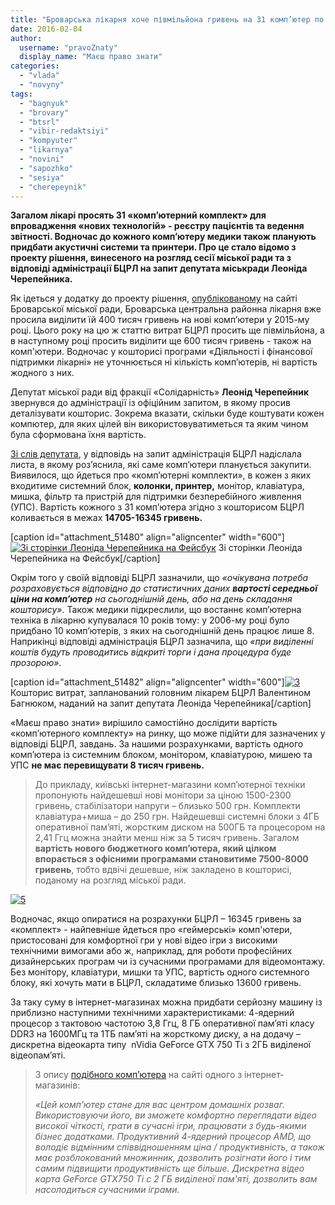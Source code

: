 ```yaml
---
title: "Броварська лікарня хоче півмільйона гривень на 31 комп’ютер по 16 тисяч за штуку"
date: 2016-02-04
author: 
  username: "pravoZnaty"
  display_name: "Маєш право знати"
categories: 
  - "vlada"
  - "novyny"
tags: 
  - "bagnyuk"
  - "brovary"
  - "btsrl"
  - "vibir-redaktsiyi"
  - "kompyuter"
  - "likarnya"
  - "novini"
  - "sapozhko"
  - "sesiya"
  - "cherepeynik"
---
```


**Загалом лікарі просять 31 «комп’ютерний комплект» для впровадження «нових технологій» - реєстру пацієнтів та ведення звітності. Водночас до кожного комп’ютеру медики також планують придбати акустичні системи та принтери. Про це стало відомо з проекту рішення, винесеного на розгляд сесії міської ради та з відповіді адміністрації БЦРЛ на запит депутата міськради Леоніда Черепейника.**  

Як ідеться у додатку до проекту рішення, [опублікованому](https://onedrive.live.com/view.aspx?resid=72571393D4771099!5023&ithint=file%2cdoc&app=Word&authkey=!AE-yB9cAf0smZoo) на сайті Броварської міської ради, Броварська центральна районна лікарня вже просила виділити їй 400 тисяч гривень на нові комп’ютери у 2015-му році. Цього року на цю ж статтю витрат БЦРЛ просить ще півмільйона, а в наступному році просить виділити ще 600 тисяч гривень - також на комп'ютери. Водночас у кошторисі програми «Діяльності і фінансової підтримки лікарні» не уточнюється ні кількість комп’ютерів, ні вартість жодного з них.

Депутат міської ради від фракції «Солідарність» **Леонід Черепейник** звернувся до адміністрації із офіційним запитом, в якому просив деталізувати кошторис. Зокрема вказати, скільки буде коштувати кожен компютер, для яких цілей він використовуватиметься та яким чином була сформована їхня вартість.

[Зі слів депутата](https://www.facebook.com/permalink.php?story_fbid=1640121722919897&id=1622812914650778), у відповідь на запит адміністрація БЦРЛ надіслала листа, в якому роз’яснила, які саме комп’ютери планується закупити. Виявилося, що йдеться про «комп’ютерні комплекти», в кожен з яких входитиме системний блок, **колонки, принтер,** монітор, клавіатура, мишка, фільтр та пристрій для підтримки безперебійного живлення (УПС). Вартість кожного з 31 комп’ютера згідно з кошторисом БЦРЛ коливається в межах **14705-16345 гривень.**  

\[caption id="attachment\_51480" align="aligncenter" width="600"\][![Зі сторінки Леоніда Черепейника на Фейсбук](https://mpz.brovary.org/wp-content/uploads/2016/02/1-1.jpg)](https://mpz.brovary.org/wp-content/uploads/2016/02/1-1.jpg) Зі сторінки Леоніда Черепейника на Фейсбук\[/caption\]

Окрім того у своїй відповіді БЦРЛ зазначили, що _«очікувана потреба розраховується відповідно до статистичних даних **вартості середньої ціни на комп’ютер** на сьогоднішній день, або на день складання кошторису»_. Також медики підкреслили, що востаннє комп’ютерна техніка в лікарню купувалася 10 років тому: у 2006-му році було придбано 10 комп’ютерів, з яких на сьогоднішній день працює лише 8. Наприкінці відповіді адміністрація БЦРЛ зазначила, що _«при виділенні коштів будуть проводитись відкриті торги і дана процедура буде прозорою»._

\[caption id="attachment\_51482" align="aligncenter" width="600"\][![3](https://mpz.brovary.org/wp-content/uploads/2016/02/3-1.jpg)](https://mpz.brovary.org/wp-content/uploads/2016/02/3-1.jpg) Кошторис витрат, запланований головним лікарем БЦРЛ Валентином Багнюком, наданий на запит депутата Леоніда Черепейника\[/caption\]

«Маєш право знати» вирішило самостійно дослідити вартість «комп’ютерного комплекту» на ринку, що може підійти для зазначених у відповіді БЦРЛ, завдань. За нашими розрахунками, вартість одного комп’ютера із системним блоком, монітором, клавіатурою, мишею та УПС **не має перевищувати 8 тисяч гривень.**

> До прикладу, київські інтернет-магазини комп’ютерної техніки пропонують найдешевші нові монітори за ціною 1500-2300 гривень, стабілізатори напруги – близько 500 грн. Комплекти клавіатура+миша – до 250 грн. Найдешевші системні блоки з 4ГБ оперативної пам’яті, жорстким диском на 500ГБ та процесором на 2,41 Ггц можна знайти менш ніж за 5 тисяч гривень. Загалом **вартість нового бюджетного комп’ютера, який цілком впорається з офісними програмами становитиме 7500-8000 гривень**, тобто вдвічі дешевше, ніж закладено в кошторисі, поданому на розгляд міської ради.

[![5](https://mpz.brovary.org/wp-content/uploads/2016/02/5-1.jpg)](https://mpz.brovary.org/wp-content/uploads/2016/02/5-1.jpg)

Водночас, якщо опиратися на розрахунки БЦРЛ – 16345 гривень за «комплект» - найпевніше йдеться про «геймерські» комп'ютери, пристосовані для комфортної гри у нові відео ігри з високими технічними вимогами або ж, наприклад, для роботи професійних дизайнерських програм чи із сучасними програмами для відеомонтажу. Без монітору, клавіатури, мишки та УПС, вартість одного системного блоку, які хочуть мати в БЦРЛ, складатиме близько 13600 гривень.

За таку суму в інтернет-магазинах можна придбати серйозну машину із приблизно наступними технічними характеристиками: 4-ядерний процесор з тактовою частотою 3,8 Ггц, 8 ГБ оперативної пам’яті класу DDR3 на 1600МГц та 1ТБ пам’яті на жорсткому диску, а на додачу – дискретна відеокарта типу  nVidia GeForce GTX 750 Ti з 2ГБ виділеної відеопам’яті.

> З опису [подібного комп’ютера](http://hard.rozetka.com.ua/artline_gaming_x46_v02/p4739966/) на сайті одного з інтернет-магазинів:
> 
> _«Цей комп’ютер стане для вас центром домашніх розваг. Використовуючи його, ви зможете комфортно переглядати відео високої чіткості, грати в сучасні ігри, працювати з будь-якими бізнес додатками. Продуктивний 4-ядерний процесор AMD, що володіє відмінним співвідношенням ціна / продуктивність, а також має розблокований множинник, дозволить розігнати його і тим самим підвищити продуктивність ще більше. Дискретна відео карта GeForce GTX750 Ti c 2 ГБ виділеної пам'яті, дозволить вам насолодиться сучасними іграми._
